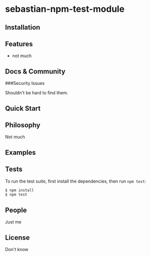 # sebastian-npm-test-module

## Installation

## Features

  * not much

## Docs & Community

###Security Issues

Shouldn't be hard to find them. 

## Quick Start


## Philosophy

  Not much

## Examples


## Tests

  To run the test suite, first install the dependencies, then run `npm test`:

```bash
$ npm install
$ npm test
```

## People

Just me

## License

Don't know